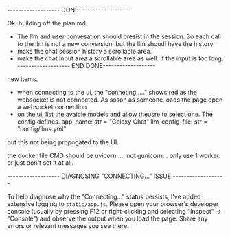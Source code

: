 ------------------- DONE-------------------

Ok. building off the plan.md 

* The llm and user convesation should presist in the session. So each call to the llm is not a new conversion, but the llm shoudl have the history. 
* make the chat session history a scrollable area.
* make the chat input area a scrollable area as well. if the input is too long. 
------------------- END DONE-------------------


new items. 
* when connecting to the ui, the "conneting ...." shows red as the websocket is not connected. As soson as someone loads the page open a websocket connection.
* on the ui, list the avaible models and allow theusre to select one. 
The config defines. 
 app_name: str = "Galaxy Chat"
    llm_config_file: str = "config/llms.yml"

but this not being propogated to the UI. 

the docker file CMD should be uvicorn .... not gunicorn... only use 1 worker. or just don't set it at all. 

------------------- DIAGNOSING "CONNECTING..." ISSUE -------------------

To help diagnose why the "Connecting..." status persists, I've added extensive logging to `static/app.js`. Please open your browser's developer console (usually by pressing F12 or right-clicking and selecting "Inspect" -> "Console") and observe the output when you load the page. Share any errors or relevant messages you see there.